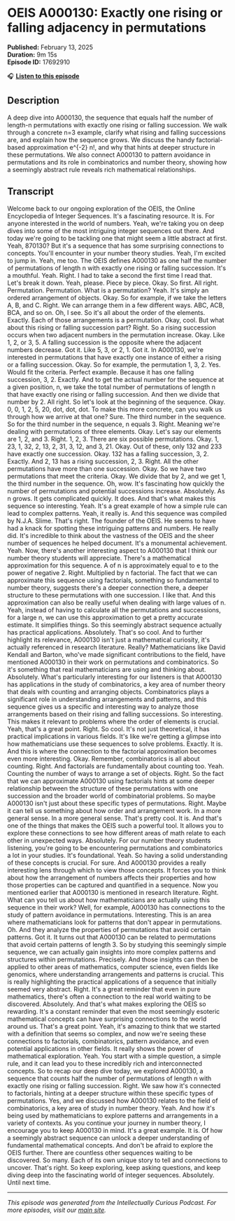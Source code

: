 # OEIS A000130: Exactly one rising or falling adjacency in permutations

**Published:** February 13, 2025  
**Duration:** 9m 15s  
**Episode ID:** 17692910

🎧 **[Listen to this episode](https://intellectuallycurious.buzzsprout.com/2529712/episodes/17692910-oeis-a000130-exactly-one-rising-or-falling-adjacency-in-permutations)**

## Description

A deep dive into A000130, the sequence that equals half the number of length-n permutations with exactly one rising or falling succession. We walk through a concrete n=3 example, clarify what rising and falling successions are, and explain how the sequence grows. We discuss the handy factorial-based approximation e^{-2} n!, and why that hints at deeper structure in these permutations. We also connect A000130 to pattern avoidance in permutations and its role in combinatorics and number theory, showing how a seemingly abstract rule reveals rich mathematical relationships.

## Transcript

Welcome back to our ongoing exploration of the OEIS, the Online Encyclopedia of Integer Sequences. It's a fascinating resource. It is. For anyone interested in the world of numbers. Yeah, we're taking you on deep dives into some of the most intriguing integer sequences out there. And today we're going to be tackling one that might seem a little abstract at first. Yeah, 870130? But it's a sequence that has some surprising connections to concepts. You'll encounter in your number theory studies. Yeah, I'm excited to jump in. Yeah, me too. The OEIS defines A000130 as one half the number of permutations of length n with exactly one rising or falling succession. It's a mouthful. Yeah. Right. I had to take a second the first time I read that. Let's break it down. Yeah, please. Piece by piece. Okay. So first. All right. Permutation. Permutation. What is a permutation? Yeah. It's simply an ordered arrangement of objects. Okay. So for example, if we take the letters A, B, and C. Right. We can arrange them in a few different ways. ABC, ACB, BCA, and so on. Oh, I see. So it's all about the order of the elements. Exactly. Each of those arrangements is a permutation. Okay, cool. But what about this rising or falling succession part? Right. So a rising succession occurs when two adjacent numbers in the permutation increase. Okay. Like 1, 2, or 3, 5. A falling succession is the opposite where the adjacent numbers decrease. Got it. Like 5, 3, or 2, 1. Got it. In A000130, we're interested in permutations that have exactly one instance of either a rising or a falling succession. Okay. So for example, the permutation 1, 3, 2. Yes. Would fit the criteria. Perfect example. Because it has one falling succession, 3, 2. Exactly. And to get the actual number for the sequence at a given position, n, we take the total number of permutations of length n that have exactly one rising or falling succession. And then we divide that number by 2. All right. So let's look at the beginning of the sequence. Okay. 0, 0, 1, 2, 5, 20, dot, dot, dot. To make this more concrete, can you walk us through how we arrive at that one? Sure. The third number in the sequence. So for the third number in the sequence, n equals 3. Right. Meaning we're dealing with permutations of three elements. Okay. Let's say our elements are 1, 2, and 3. Right. 1, 2, 3. There are six possible permutations. Okay. 1, 23, 1, 32, 2, 13, 2, 31, 3, 12, and 3, 21. Okay. Out of these, only 132 and 233 have exactly one succession. Okay. 132 has a falling succession, 3, 2. Exactly. And 2, 13 has a rising succession, 2, 3. Right. All the other permutations have more than one succession. Okay. So we have two permutations that meet the criteria. Okay. We divide that by 2, and we get 1, the third number in the sequence. Oh, wow. It's fascinating how quickly the number of permutations and potential successions increase. Absolutely. As n grows. It gets complicated quickly. It does. And that's what makes this sequence so interesting. Yeah. It's a great example of how a simple rule can lead to complex patterns. Yeah, it really is. And this sequence was compiled by N.J.A. Slime. That's right. The founder of the OEIS. He seems to have had a knack for spotting these intriguing patterns and numbers. He really did. It's incredible to think about the vastness of the OEIS and the sheer number of sequences he helped document. It's a monumental achievement. Yeah. Now, there's another interesting aspect to A000130 that I think our number theory students will appreciate. There's a mathematical approximation for this sequence. A of n is approximately equal to e to the power of negative 2. Right. Multiplied by n factorial. The fact that we can approximate this sequence using factorials, something so fundamental to number theory, suggests there's a deeper connection there, a deeper structure to these permutations with one succession. I like that. And this approximation can also be really useful when dealing with large values of n. Yeah, instead of having to calculate all the permutations and successions, for a large n, we can use this approximation to get a pretty accurate estimate. It simplifies things. So this seemingly abstract sequence actually has practical applications. Absolutely. That's so cool. And to further highlight its relevance, A000130 isn't just a mathematical curiosity, it's actually referenced in research literature. Really? Mathematicians like David Kendall and Barton, who've made significant contributions to the field, have mentioned A000130 in their work on permutations and combinatorics. So it's something that real mathematicians are using and thinking about. Absolutely. What's particularly interesting for our listeners is that A000130 has applications in the study of combinatorics, a key area of number theory that deals with counting and arranging objects. Combinatorics plays a significant role in understanding arrangements and patterns, and this sequence gives us a specific and interesting way to analyze those arrangements based on their rising and falling successions. So interesting. This makes it relevant to problems where the order of elements is crucial. Yeah, that's a great point. Right. So cool. It's not just theoretical, it has practical implications in various fields. It's like we're getting a glimpse into how mathematicians use these sequences to solve problems. Exactly. It is. And this is where the connection to the factorial approximation becomes even more interesting. Okay. Remember, combinatorics is all about counting. Right. And factorials are fundamentally about counting too. Yeah. Counting the number of ways to arrange a set of objects. Right. So the fact that we can approximate A000130 using factorials hints at some deeper relationship between the structure of these permutations with one succession and the broader world of combinatorial problems. So maybe A000130 isn't just about these specific types of permutations. Right. Maybe it can tell us something about how order and arrangement work. In a more general sense. In a more general sense. That's pretty cool. It is. And that's one of the things that makes the OEIS such a powerful tool. It allows you to explore these connections to see how different areas of math relate to each other in unexpected ways. Absolutely. For our number theory students listening, you're going to be encountering permutations and combinatorics a lot in your studies. It's foundational. Yeah. So having a solid understanding of these concepts is crucial. For sure. And A000130 provides a really interesting lens through which to view those concepts. It forces you to think about how the arrangement of numbers affects their properties and how those properties can be captured and quantified in a sequence. Now you mentioned earlier that A000130 is mentioned in research literature. Right. What can you tell us about how mathematicians are actually using this sequence in their work? Well, for example, A000130 has connections to the study of pattern avoidance in permutations. Interesting. This is an area where mathematicians look for patterns that don't appear in permutations. Oh. And they analyze the properties of permutations that avoid certain patterns. Got it. It turns out that A000130 can be related to permutations that avoid certain patterns of length 3. So by studying this seemingly simple sequence, we can actually gain insights into more complex patterns and structures within permutations. Precisely. And those insights can then be applied to other areas of mathematics, computer science, even fields like genomics, where understanding arrangements and patterns is crucial. This is really highlighting the practical applications of a sequence that initially seemed very abstract. Right. It's a great reminder that even in pure mathematics, there's often a connection to the real world waiting to be discovered. Absolutely. And that's what makes exploring the OEIS so rewarding. It's a constant reminder that even the most seemingly esoteric mathematical concepts can have surprising connections to the world around us. That's a great point. Yeah, it's amazing to think that we started with a definition that seems so complex, and now we're seeing these connections to factorials, combinatorics, pattern avoidance, and even potential applications in other fields. It really shows the power of mathematical exploration. Yeah. You start with a simple question, a simple rule, and it can lead you to these incredibly rich and interconnected concepts. So to recap our deep dive today, we explored A000130, a sequence that counts half the number of permutations of length n with exactly one rising or falling succession. Right. We saw how it's connected to factorials, hinting at a deeper structure within these specific types of permutations. Yes, and we discussed how A000130 relates to the field of combinatorics, a key area of study in number theory. Yeah. And how it's being used by mathematicians to explore patterns and arrangements in a variety of contexts. As you continue your journey in number theory, I encourage you to keep A000130 in mind. It's a great example. It is. Of how a seemingly abstract sequence can unlock a deeper understanding of fundamental mathematical concepts. And don't be afraid to explore the OEIS further. There are countless other sequences waiting to be discovered. So many. Each of its own unique story to tell and connections to uncover. That's right. So keep exploring, keep asking questions, and keep diving deep into the fascinating world of integer sequences. Absolutely. Until next time.

---
*This episode was generated from the Intellectually Curious Podcast. For more episodes, visit our [main site](https://intellectuallycurious.buzzsprout.com).*
